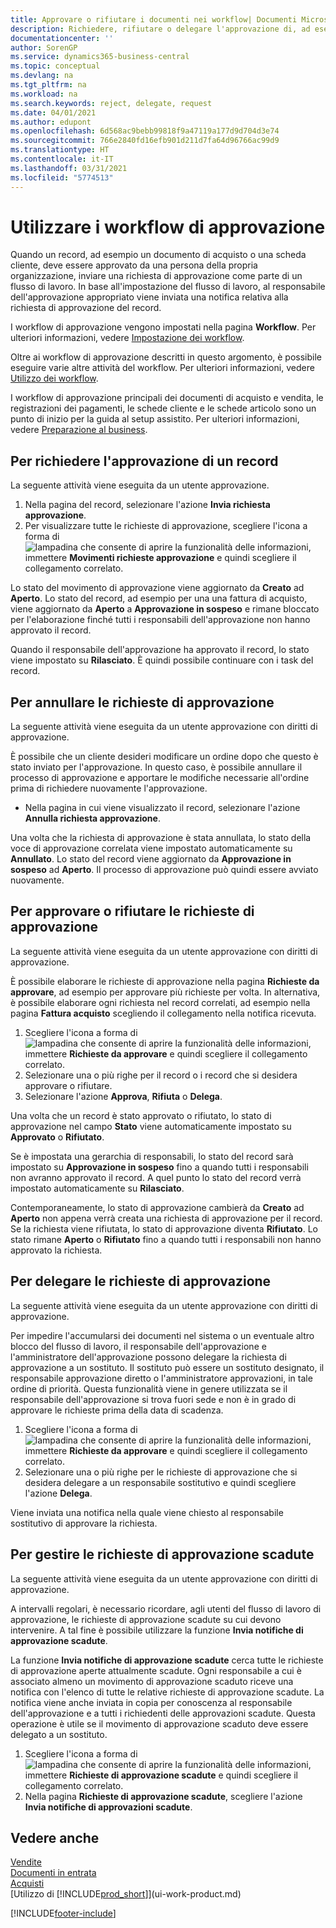 ```yaml
---
title: Approvare o rifiutare i documenti nei workflow| Documenti Microsoft
description: Richiedere, rifiutare o delegare l'approvazione di, ad esempio, a un documento di vendita o acquisto, come parte di un workflow.
documentationcenter: ''
author: SorenGP
ms.service: dynamics365-business-central
ms.topic: conceptual
ms.devlang: na
ms.tgt_pltfrm: na
ms.workload: na
ms.search.keywords: reject, delegate, request
ms.date: 04/01/2021
ms.author: edupont
ms.openlocfilehash: 6d568ac9bebb99818f9a47119a177d9d704d3e74
ms.sourcegitcommit: 766e2840fd16efb901d211d7fa64d96766ac99d9
ms.translationtype: HT
ms.contentlocale: it-IT
ms.lasthandoff: 03/31/2021
ms.locfileid: "5774513"
---
```

# <a name="use-approval-workflows"></a>Utilizzare i workflow di approvazione
Quando un record, ad esempio un documento di acquisto o una scheda cliente, deve essere approvato da una persona della propria organizzazione, inviare una richiesta di approvazione come parte di un flusso di lavoro. In base all'impostazione del flusso di lavoro, al responsabile dell'approvazione appropriato viene inviata una notifica relativa alla richiesta di approvazione del record.

I workflow di approvazione vengono impostati nella pagina **Workflow**. Per ulteriori informazioni, vedere [Impostazione dei workflow](across-set-up-workflows.md).

Oltre ai workflow di approvazione descritti in questo argomento, è possibile eseguire varie altre attività del workflow. Per ulteriori informazioni, vedere [Utilizzo dei workflow](across-use-workflows.md).

I workflow di approvazione principali dei documenti di acquisto e vendita, le registrazioni dei pagamenti, le schede cliente e le schede articolo sono un punto di inizio per la guida al setup assistito. Per ulteriori informazioni, vedere [Preparazione al business](ui-get-ready-business.md).

## <a name="to-request-approval-of-a-record"></a>Per richiedere l'approvazione di un record
La seguente attività viene eseguita da un utente approvazione.

1. Nella pagina del record, selezionare l'azione **Invia richiesta approvazione**.
2. Per visualizzare tutte le richieste di approvazione, scegliere l'icona a forma di ![lampadina che consente di aprire la funzionalità delle informazioni](media/ui-search/search_small.png "Informazioni sull'operazione che si desidera eseguire"), immettere **Movimenti richieste approvazione** e quindi scegliere il collegamento correlato.  

Lo stato del movimento di approvazione viene aggiornato da **Creato** ad **Aperto**. Lo stato del record, ad esempio per una una fattura di acquisto, viene aggiornato da **Aperto** a **Approvazione in sospeso** e rimane bloccato per l'elaborazione finché tutti i responsabili dell'approvazione non hanno approvato il record.

Quando il responsabile dell'approvazione ha approvato il record, lo stato viene impostato su **Rilasciato**. È quindi possibile continuare con i task del record.

## <a name="to-cancel-requests-for-approval"></a>Per annullare le richieste di approvazione
La seguente attività viene eseguita da un utente approvazione con diritti di approvazione.

È possibile che un cliente desideri modificare un ordine dopo che questo è stato inviato per l'approvazione. In questo caso, è possibile annullare il processo di approvazione e apportare le modifiche necessarie all'ordine prima di richiedere nuovamente l'approvazione.

- Nella pagina in cui viene visualizzato il record, selezionare l'azione **Annulla richiesta approvazione**.

Una volta che la richiesta di approvazione è stata annullata, lo stato della voce di approvazione correlata viene impostato automaticamente su **Annullato**. Lo stato del record viene aggiornato da **Approvazione in sospeso** ad **Aperto**. Il processo di approvazione può quindi essere avviato nuovamente.

## <a name="to-approve-or-reject-requests-for-approval"></a>Per approvare o rifiutare le richieste di approvazione
La seguente attività viene eseguita da un utente approvazione con diritti di approvazione.

È possibile elaborare le richieste di approvazione nella pagina **Richieste da approvare**, ad esempio per approvare più richieste per volta. In alternativa, è possibile elaborare ogni richiesta nel record correlati, ad esempio nella pagina **Fattura acquisto** scegliendo il collegamento nella notifica ricevuta.

1. Scegliere l'icona a forma di ![lampadina che consente di aprire la funzionalità delle informazioni](media/ui-search/search_small.png "Informazioni sull'operazione che si desidera eseguire"), immettere **Richieste da approvare** e quindi scegliere il collegamento correlato.
2. Selezionare una o più righe per il record o i record che si desidera approvare o rifiutare.
3. Selezionare l'azione **Approva**, **Rifiuta** o **Delega**.

Una volta che un record è stato approvato o rifiutato, lo stato di approvazione nel campo **Stato** viene automaticamente impostato su **Approvato** o **Rifiutato**.

Se è impostata una gerarchia di responsabili, lo stato del record sarà impostato su **Approvazione in sospeso** fino a quando tutti i responsabili non avranno approvato il record. A quel punto lo stato del record verrà impostato automaticamente su **Rilasciato**.

Contemporaneamente, lo stato di approvazione cambierà da **Creato** ad **Aperto** non appena verrà creata una richiesta di approvazione per il record. Se la richiesta viene rifiutata, lo stato di approvazione diventa **Rifiutato**. Lo stato rimane **Aperto** o **Rifiutato** fino a quando tutti i responsabili non hanno approvato la richiesta.

## <a name="to-delegate-requests-for-approval"></a>Per delegare le richieste di approvazione
La seguente attività viene eseguita da un utente approvazione con diritti di approvazione.

Per impedire l'accumularsi dei documenti nel sistema o un eventuale altro blocco del flusso di lavoro, il responsabile dell'approvazione e l'amministratore dell'approvazione possono delegare la richiesta di approvazione a un sostituto. Il sostituto può essere un sostituto designato, il responsabile approvazione diretto o l'amministratore approvazioni, in tale ordine di priorità. Questa funzionalità viene in genere utilizzata se il responsabile dell'approvazione si trova fuori sede e non è in grado di approvare le richieste prima della data di scadenza.

1. Scegliere l'icona a forma di ![lampadina che consente di aprire la funzionalità delle informazioni](media/ui-search/search_small.png "Informazioni sull'operazione che si desidera eseguire"), immettere **Richieste da approvare** e quindi scegliere il collegamento correlato.
2. Selezionare una o più righe per le richieste di approvazione che si desidera delegare a un responsabile sostitutivo e quindi scegliere l'azione **Delega**.

Viene inviata una notifica nella quale viene chiesto al responsabile sostitutivo di approvare la richiesta.

## <a name="to-manage-overdue-approval-requests"></a>Per gestire le richieste di approvazione scadute
La seguente attività viene eseguita da un utente approvazione con diritti di approvazione.

A intervalli regolari, è necessario ricordare, agli utenti del flusso di lavoro di approvazione, le richieste di approvazione scadute su cui devono intervenire. A tal fine è possibile utilizzare la funzione **Invia notifiche di approvazione scadute**.

La funzione **Invia notifiche di approvazione scadute** cerca tutte le richieste di approvazione aperte attualmente scadute. Ogni responsabile a cui è associato almeno un movimento di approvazione scaduto riceve una notifica con l'elenco di tutte le relative richieste di approvazione scadute. La notifica viene anche inviata in copia per conoscenza al responsabile dell'approvazione e a tutti i richiedenti delle approvazioni scadute. Questa operazione è utile se il movimento di approvazione scaduto deve essere delegato a un sostituto.

1. Scegliere l'icona a forma di ![lampadina che consente di aprire la funzionalità delle informazioni](media/ui-search/search_small.png "Informazioni sull'operazione che si desidera eseguire"), immettere **Richieste di approvazione scadute** e quindi scegliere il collegamento correlato.
2. Nella pagina **Richieste di approvazione scadute**, scegliere l'azione **Invia notifiche di approvazioni scadute**.

## <a name="see-also"></a>Vedere anche
[Vendite](sales-manage-sales.md)    
[Documenti in entrata](across-income-documents.md)  
[Acquisti](purchasing-manage-purchasing.md)  
[Utilizzo di [!INCLUDE[prod_short](includes/prod_short.md)]](ui-work-product.md)


[!INCLUDE[footer-include](includes/footer-banner.md)]